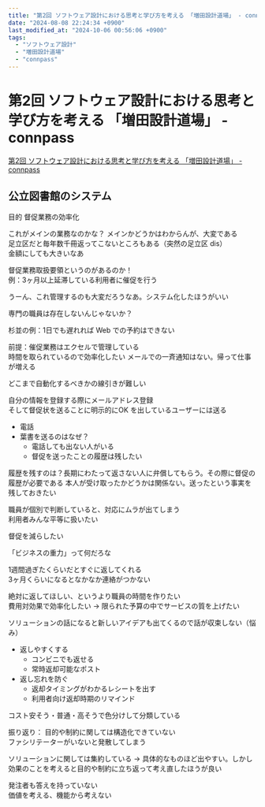 ```yaml
---
title: "第2回 ソフトウェア設計における思考と学び方を考える 「増田設計道場」 - connpass"
date: "2024-08-08 22:24:34 +0900"
last_modified_at: "2024-10-06 00:56:06 +0900"
tags:
  - "ソフトウェア設計"
  - "増田設計道場"
  - "connpass"
---
```

# 第2回 ソフトウェア設計における思考と学び方を考える 「増田設計道場」 - connpass
[第2回 ソフトウェア設計における思考と学び方を考える 「増田設計道場」 - connpass](https://levii.connpass.com/event/325035/)

## 公立図書館のシステム

目的 督促業務の効率化

これがメインの業務なのかな？
メインかどうかはわからんが、大変である  
足立区だと毎年数千冊返ってこないところもある（突然の足立区 dis）  
金額にしても大きいなあ

督促業務取扱要領というのがあるのか！  
例：3ヶ月以上延滞している利用者に催促を行う

うーん、これ管理するのも大変だろうなあ。システム化したほうがいい

専門の職員は存在しないんじゃないか？

杉並の例：1日でも遅れれば Web での予約はできない

前提：催促業務はエクセルで管理している  
時間を取られているので効率化したい
メールでの一斉通知はない。帰って仕事が増える

どこまで自動化するべきかの線引きが難しい

自分の情報を登録する際にメールアドレス登録  
そして督促状を送ることに明示的にOK を出しているユーザーには送る

- 電話
- 葉書を送るのはなぜ？
  - 電話しても出ない人がいる
  - 督促を送ったことの履歴は残したい

履歴を残すのは？長期にわたって返さない人に弁償してもらう。その際に督促の履歴が必要である
本人が受け取ったかどうかは関係ない。送ったという事実を残しておきたい

職員が個別で判断していると、対応にムラが出てしまう  
利用者みんな平等に扱いたい

督促を減らしたい

「ビジネスの重力」って何だろな

1週間過ぎたくらいだとすぐに返してくれる  
3ヶ月くらいになるとなかなか連絡がつかない

絶対に返してほしい、というより職員の時間を作りたい  
費用対効果で効率化したい
-> 限られた予算の中でサービスの質を上げたい

ソリューションの話になると新しいアイデアも出てくるので話が収束しない（悩み）  


- 返しやすくする
  - コンビニでも返せる
  - 常時返却可能なポスト
- 返し忘れを防ぐ
  - 返却タイミングがわかるレシートを出す
  - 利用者向け返却時期のリマインド

コスト安そう・普通・高そうで色分けして分類している

振り返り：
目的や制約に関しては構造化できていない  
ファシリテーターがいないと発散してしまう

ソリューションに関しては集約している
-> 具体的なものほど出やすい。しかし効果のことを考えると目的や制約に立ち返って考え直したほうが良い

発注者も答えを持っていない  
価値を考える、機能から考えない  

